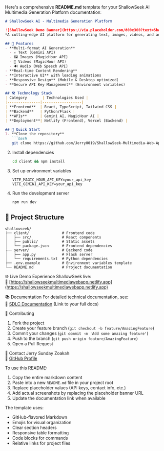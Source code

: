 Here's a comprehensive **README.md** template for your ShallowSeek AI Multimedia Generation Platform documentation:

```markdown
# ShallowSeek AI - Multimedia Generation Platform

![ShallowSeek Demo Banner](https://via.placeholder.com/800x300?text=ShallowSeek+AI+Demo)  
*A cutting-edge AI platform for generating text, images, videos, and audio content*

## 🌟 Features
- **Multi-format AI Generation**
  - ✍️ Text (Gemini API)
  - 🖼️ Images (MagicHour API)
  - 🎥 Videos (MagicHour API)
  - 🔊 Audio (Web Speech API)
- **Real-time Content Rendering**
- **Interactive UI** with loading animations
- **Responsive Design** (Mobile & Desktop optimized)
- **Secure API Key Management** (Environment variables)

## 🛠️ Technology Stack
| Category       | Technologies Used |
|---------------|------------------|
| **Frontend**  | React, TypeScript, Tailwind CSS |
| **Backend**   | Python/Flask |
| **APIs**      | Gemini AI, MagicHour AI |
| **Deployment**| Netlify (Frontend), Vercel (Backend) |

## 🚀 Quick Start
1. **Clone the repository**
   ```bash
   git clone https://github.com/Jerry0019/ShallowSeek-Multimedia-Web-App.git
   ```
2. Install dependencies
   ```bash
   cd client && npm install
   ```
3. Set up environment variables
   ```
   VITE_MAGIC_HOUR_API_KEY=your_api_key
   VITE_GEMINI_API_KEY=your_api_key
   ```
4. Run the development server
   ```bash
   npm run dev
   ```

## 📂 Project Structure
```
shallowseek/
├── client/               # Frontend code
│   ├── src/              # React components
│   ├── public/           # Static assets
│   └── package.json      # Frontend dependencies
├── server/               # Backend code
│   ├── app.py            # Flask server
│   └── requirements.txt  # Python dependencies
├── .env.example          # Environment variables template
└── README.md             # Project documentation
```

 🌐 Live Demo
Experience ShallowSeek live:  
🔗 [https://shallowseekmultimediawebapp.netlify.app](https://shallowseekmultimediawebapp.netlify.app)

 📚 Documentation
For detailed technical documentation, see:  
📄 [SDLC Documentation](#) (Link to your full docs)

 🤝 Contributing
1. Fork the project
2. Create your feature branch (`git checkout -b feature/AmazingFeature`)
3. Commit your changes (`git commit -m 'Add some amazing feature'`)
4. Push to the branch (`git push origin feature/AmazingFeature`)
5. Open a Pull Request

 📧 Contact
Jerry Sunday Zoakah  
🔗 [GitHub Profile](https://github.com/Jerry0019)



To use this README:
1. Copy the entire markdown content
2. Paste into a new `README.md` file in your project root
3. Replace placeholder values (API keys, contact info, etc.)
4. Add actual screenshots by replacing the placeholder banner URL
5. Update the documentation link when available

The template uses:
- GitHub-flavored Markdown
- Emojis for visual organization
- Clear section headers
- Responsive table formatting
- Code blocks for commands
- Relative links for project files
